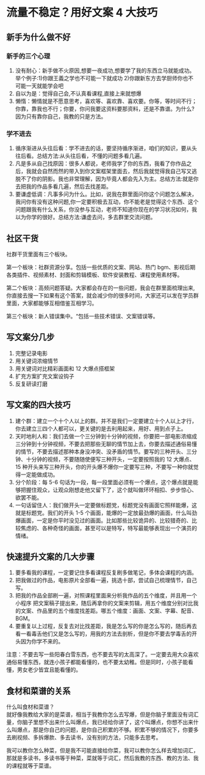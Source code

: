 # 流量不稳定？用好文案 4 大技巧

## 新手为什么做不好

### 新手的三个心理

1. 没有耐心：新手做不火原因,想要一夜成功,想要学了我的东西立马就能成功。举个例子:1)你跟王義之学也不可能一下就成功 2)你跟新东方去学厨师你也不可能一天就能学会吧
2. 自以为是：觉得自己会,不认真看课程,直接上来就想爆
3. 懒惰：懒情就是不愿意思考，喜欢等、喜欢靠、喜欢要。你等，等时间不行；你靠，靠我也不行；你要，你问我要这资料要那资料，还是不靠谱。为什么?因为只有靠你自己，我教的只是方法。

### 学不进去

1. 循序渐进从头往后看：学不进去的话，要坚持循序渐进，咱们的知识，要从头往后看。总结方法:从头往后看，不懂的问题多看几遍。
2. 凡是多从自己找原因：很多人都说，老师我学了你的东西，我看了你作品之后，我就会自然而然的带入到你文案框架里面去，然后我就觉得我自己写又逃脱不了你的阴影。我也非常理解，因为毕竟人都会先入为主。总结方法:就是你去把我的作品多看几遍，然后去找差距。
3. 要谦虚低调：凡事多问为什么。比如，说我在群里面问你这个问题怎么解决，我问你有没有这种问题,你一定要积极去互动，你不能老是觉得这个东西、这个问题跟我有什么关系，你没参与互动，老师不知道你现在的学习状况如何，我以为你学的很好。总结方法:谦虚去问，多去群里交流问题。

## 社区干货

社群干货里面有三个板块。

第一个板块：社群资源分享。包括一些优质的文案、网站、热门 bgm、影视后期各类插件、视频素材、封面和剪辑模板、软件安装教程、课程使用素材等。

第二个板块：高频问题答疑。大家都会存在的一些问题，我会在群里面梳理出来,你直接去搜一下如果有这个答案，就会减少你的很多时间，大家还可以发在学员群里面，大家都能够互相借鉴互相学习。

第三个板块：新人错误集中。“包括一些技术错误、文案错误等。

## 写文案分几步

1. 完整记录电影
2. 用关键词浓缩情节
3. 用关键词对比精彩画面和 12 大爆点搭框架
4. 扩充方案扩充文案设钩子
5. 反复研读打磨

## 写文案的四大技巧

1. 建个群：建立一个十个人以上的群。并不是我们一定要建立十个人以上才行，你去建立三四个人都可以，更关键的是去利用起来，用好、用到点子上。
2. 天时地利人和：我们去做一个三分钟到十分钟的视频，你要把一部电影浓缩成三分钟到十分钟视频，不要去把那些无聊的情节加上去，你要去描述通俗易懂的情节，不要去描述那种本身没冲突、没矛盾的情节。要写的三种开头、三分钟、十分钟的视频，不要随随使便写三种开头，一定要按照我的 12 大爆点、15 种开头来写三种开头，你的开头爆不爆你一定要写三种，不要写一种你就觉得一定能做成功。
3. 分个阶段：每 5-6 句话为一段，每一段里面必须有一个爆点，这个爆点就是能够把握住观众，让观众刚想走他又留下了，这个就叫做环环相扣、步步惊心、欲罢不能。
4. 一句话留住人：我们做开头一定要做标题党，标题党没有画面它照样能爆，这就是标题党。我们的开头 1-5 个画面，能爆的一定放最劲爆的画面，什么叫劲爆画面，一定是你平时没见过的画面。比如那些比较诡异的、比较猎奇的、比较焦虑的、各种奇怪的画面，甚至可以是特写，特写最能够表现出一个演员的情绪。

## 快速提升文案的几大步骤

1. 要多看我的课程，一定要记住多看课程反复刷多做笔记，多体会课程的内涵。
2. 把我做过的作品，电影原片全部看一遍，挑选十部，尝试自己梳理情节，自己写。
3. 把我的作品全部刷一遍，对照课程里面来分析我作品的五个维度，并且用一个小程序 把文案稿子提出来，随后再拿你的文案来剪辑，用五个维度分别对比我的文案、作品里的五个维度找差距。哪五个维度：画面、文案、字幕、配音、BGM。
4. 要重复以上过程，反复去对比找差距，我是怎么写的你是怎么写的，随后再去看一看毒舌他们又是怎么写的，用我的方法去剖析，但是你不要去学毒舌的开头因为你学不来的。

注意：不要去写一些阳春白雪东西，也不要去写的太高深了。一定要去用大众喜欢通俗易懂东西，就连小孩子都能看懂的，也不要太幼稚。但是同时，小孩子能看懂，男女老少皆宜且能看懂的。

## 食材和菜谱的关系

什么叫食材和菜谱？  
就好像我教给大家的是菜谱，相当于我教你怎么去写爆，但是你脑子里面没有词汇量，你脑子里想不出来什么叫爆点，我已经给你讲了，这个叫爆点，你想不出来什么叫爆点，那是你自己的问题，是你自己积累的不够。积累不够的情况下，你要多去刷视频、多拆爆款、多去读书，没有别的方法，只能多去思考。

我可以教你怎么种菜，但是我不可能直接给你菜，我可以教你怎么样去增加词汇，那就是多读书，多读书等于种菜，菜就等于词汇，然后我教的东西、教的方法、我的课程就等于菜谱。
